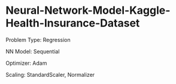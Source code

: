 # Neural-Network-Model-Kaggle-Health-Insurance-Dataset
Problem Type: Regression

NN Model: Sequential

Optimizer: Adam

Scaling: StandardScaler, Normalizer
